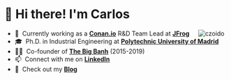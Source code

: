 <h1 align="left"> 👋 Hi there! I'm Carlos</h1>

<a>
  <img src="http://github-profile-summary-cards.vercel.app/api/cards/stats?username=czoido&theme=default" alt="czoido" align="right" />
</a>

- 🔭 &nbsp;Currently working as a **[Conan.io]** R&D Team Lead at **[JFrog]**
- 🎓 &nbsp;Ph.D. in Industrial Engineering at **[Polytechnic University of Madrid]**
- 👨‍🍳 &nbsp;Co-founder of **[The Big Banh]** (2015-2019)
- 📫 &nbsp;Connect with me on **[LinkedIn]**
- 📝 &nbsp;Check out my **[Blog]**

<!-- links -->

[Conan.io]: https://github.com/conan-io "Conan Github Home"
[JFrog]: https://jfrog.com/ "JFrog Home"
[Polytechnic University of Madrid]: https://www.upm.es/ "Polytechnic University of Madrid Home"
[The Big Banh]: http://www.thebigbanh.com/ "The Big Banh"
[LinkedIn]: https://www.linkedin.com/in/czoido/ "Carlos Zoido LinkedIn"
[Blog]: https://czoido.github.io/ "Carlos Zoido Blog"
